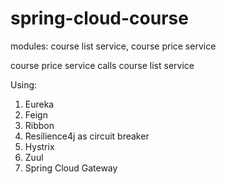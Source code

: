 # spring-cloud-course

modules: course list service, course price service

course price service calls course list service

Using:
1. Eureka
2. Feign
3. Ribbon
4. Resilience4j as circuit breaker
5. Hystrix
6. Zuul
7. Spring Cloud Gateway
